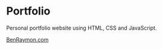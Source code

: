 # Portfolio

Personal portfolio website using HTML, CSS and JavaScript.

[BenRaymon.com](benraymon.com)